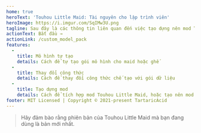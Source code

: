 ```yaml
---
home: true
heroText: 'Touhou Little Maid: Tài nguyên cho lập trình viên'
heroImage: https://i.imgur.com/SqIMw3U.png
tagline: Sau đây là các thông tin liên quan đến việc tạo dựng nên mod Touhou Little Maid
actionText: Bắt đầu →
actionLink: /custom_model_pack
features:
  - 
    title: Mô hình tự tạo
    details: Cách để tự tạo gói mô hình cho maid hoặc ghế
  - 
    title: Thay đổi công thức
    details: Cách để thay đổi công thức chế tạo với gói dữ liệu
  - 
    title: Tạo dựng mod
    details: Cách để tích hợp mod Touhou Little Maid, hoặc tạo nên mod con
footer: MIT Licensed | Copyright © 2021-present TartaricAcid
---
```


> Hãy đảm bào rằng phiên bản của Touhou Little Maid mà bạn đang dùng là bản mới nhất.